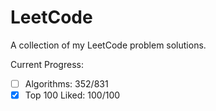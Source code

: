 # LeetCode 
A collection of my LeetCode problem solutions.

Current Progress: 
- [ ] Algorithms: 352/831
- [x] Top 100 Liked: 100/100